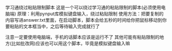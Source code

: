 学习通绕过粘贴限制脚本
这是一个可以绕过学习通的粘贴限制的脚本(必须使用电脑端)
原理：利用pynput库模拟键盘输入，绕过粘贴限制
使用方法：把要复制的内容写进answer.txt里面，在启动脚本，脚本会给五秒的时间给你把鼠标移动到你要粘贴的文本框当中，之后等待输入完成就行了

注意一定要使用电脑端，手机的话脚本应该是运行不了
其他可能有粘贴限制的地方(比如批改网)应该也可以用这个脚本，毕竟是模拟键盘输入嘛
